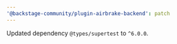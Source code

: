 ```yaml
---
'@backstage-community/plugin-airbrake-backend': patch
---
```


Updated dependency `@types/supertest` to `^6.0.0`.
